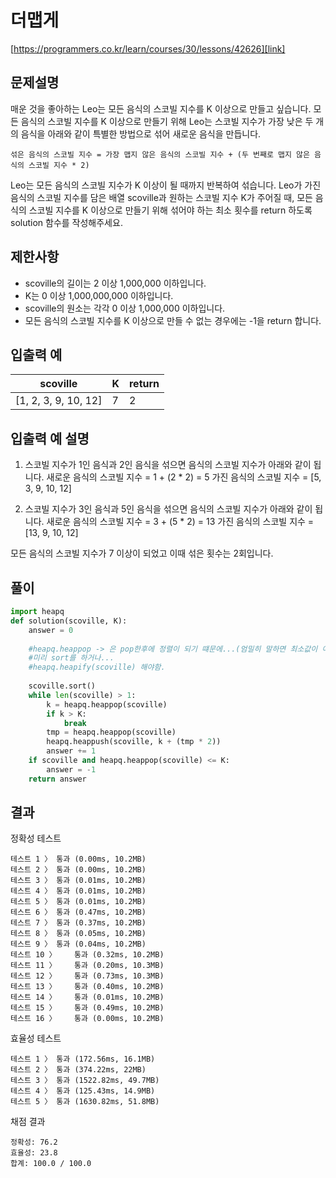 # 더맵게
[https://programmers.co.kr/learn/courses/30/lessons/42626][link]
## 문제설명
매운 것을 좋아하는 Leo는 모든 음식의 스코빌 지수를 K 이상으로 만들고 싶습니다. 
모든 음식의 스코빌 지수를 K 이상으로 만들기 위해 Leo는 스코빌 지수가 가장 낮은 두 개의 음식을 아래와 같이 특별한 방법으로 섞어 새로운 음식을 만듭니다.
```
섞은 음식의 스코빌 지수 = 가장 맵지 않은 음식의 스코빌 지수 + (두 번째로 맵지 않은 음식의 스코빌 지수 * 2)
```

Leo는 모든 음식의 스코빌 지수가 K 이상이 될 때까지 반복하여 섞습니다.
Leo가 가진 음식의 스코빌 지수를 담은 배열 scoville과 원하는 스코빌 지수 K가 주어질 때, 모든 음식의 스코빌 지수를 K 이상으로 만들기 위해 섞어야 하는 최소 횟수를 return 하도록 solution 함수를 작성해주세요.

## 제한사항
- scoville의 길이는 2 이상 1,000,000 이하입니다.
- K는 0 이상 1,000,000,000 이하입니다.
- scoville의 원소는 각각 0 이상 1,000,000 이하입니다.
- 모든 음식의 스코빌 지수를 K 이상으로 만들 수 없는 경우에는 -1을 return 합니다.


## 입출력 예
<table class="table">
        <thead><tr>
<th>scoville</th>
<th>K</th>
<th>return</th>
</tr>
</thead>
        <tbody><tr>
<td>[1, 2, 3, 9, 10, 12]</td>
<td>7</td>
<td>2</td>
</tr>
</tbody>
      </table>

## 입출력 예 설명
1. 스코빌 지수가 1인 음식과 2인 음식을 섞으면 음식의 스코빌 지수가 아래와 같이 됩니다.
새로운 음식의 스코빌 지수 = 1 + (2 * 2) = 5
가진 음식의 스코빌 지수 = [5, 3, 9, 10, 12]

2. 스코빌 지수가 3인 음식과 5인 음식을 섞으면 음식의 스코빌 지수가 아래와 같이 됩니다.
새로운 음식의 스코빌 지수 = 3 + (5 * 2) = 13
가진 음식의 스코빌 지수 = [13, 9, 10, 12]

모든 음식의 스코빌 지수가 7 이상이 되었고 이때 섞은 횟수는 2회입니다.

## 풀이
```python
import heapq
def solution(scoville, K):
    answer = 0
    
    #heapq.heappop -> 은 pop한후에 정렬이 되기 떄문에...(엄밀히 말하면 최소값이 아닌 0번째를 갖고 온후 heap 구현)
    #미리 sort를 하거나...
    #heapq.heapify(scoville) 해야함.
    
    scoville.sort()
    while len(scoville) > 1:
        k = heapq.heappop(scoville)
        if k > K:
            break
        tmp = heapq.heappop(scoville)
        heapq.heappush(scoville, k + (tmp * 2))
        answer += 1
    if scoville and heapq.heappop(scoville) <= K:
        answer = -1
    return answer
```

## 결과
정확성  테스트
```
테스트 1 〉	통과 (0.00ms, 10.2MB)
테스트 2 〉	통과 (0.00ms, 10.2MB)
테스트 3 〉	통과 (0.01ms, 10.2MB)
테스트 4 〉	통과 (0.01ms, 10.2MB)
테스트 5 〉	통과 (0.01ms, 10.2MB)
테스트 6 〉	통과 (0.47ms, 10.2MB)
테스트 7 〉	통과 (0.37ms, 10.2MB)
테스트 8 〉	통과 (0.05ms, 10.2MB)
테스트 9 〉	통과 (0.04ms, 10.2MB)
테스트 10 〉	통과 (0.32ms, 10.2MB)
테스트 11 〉	통과 (0.20ms, 10.3MB)
테스트 12 〉	통과 (0.73ms, 10.3MB)
테스트 13 〉	통과 (0.40ms, 10.2MB)
테스트 14 〉	통과 (0.01ms, 10.2MB)
테스트 15 〉	통과 (0.49ms, 10.2MB)
테스트 16 〉	통과 (0.00ms, 10.2MB)
```
효율성 테스트
```
테스트 1 〉	통과 (172.56ms, 16.1MB)
테스트 2 〉	통과 (374.22ms, 22MB)
테스트 3 〉	통과 (1522.82ms, 49.7MB)
테스트 4 〉	통과 (125.43ms, 14.9MB)
테스트 5 〉	통과 (1630.82ms, 51.8MB)
```
채점 결과
```
정확성: 76.2
효율성: 23.8
합계: 100.0 / 100.0
```
[link]:https://programmers.co.kr/learn/courses/30/lessons/42626
